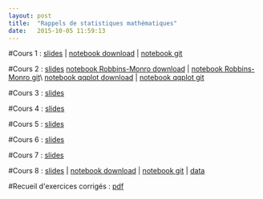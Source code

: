 ```yaml
---
layout: post
title:  "Rappels de statistiques mathématiques"
date:   2015-10-05 11:59:13
---
```

#Cours 1 : [slides](/assets/cours1_ensae_2015.pdf) | [notebook download](/assets/cdf_empirique.ipynb) | [notebook git](https://github.com/lecueguillaume/notebooks_python/blob/master/cdf_empirique.ipynb)

#Cours 2 : [slides](/assets/cours2_ensae_2015.pdf) 
[notebook Robbins-Monro download](/assets/rm_quantile.ipynb) | [notebook Robbins-Monro git](https://github.com/lecueguillaume/notebooks_python/blob/master/rm_quantile.ipynb)\\
[notebook qqplot download](/assets/rm_quantile.ipynb) | [notebook qqplot git](https://github.com/lecueguillaume/notebooks_python/blob/master/box_qqplots.ipynb)

#Cours 3 : [slides](/assets/cours3_ensae_2015.pdf)

#Cours 4 : [slides](/assets/cours4_ensae_2015.pdf)

#Cours 5 : [slides](/assets/cours5_ensae_2015.pdf)

#Cours 6 : [slides](/assets/cours6_ensae_2015.pdf)

#Cours 7 : [slides](/assets/cours7_ensae_2015.pdf)

#Cours 8 : [slides](/assets/cours8_ensae_2015.pdf) | [notebook download](/assets/linear_regression.ipynb) | [notebook git](https://github.com/lecueguillaume/notebooks_python/blob/master/linear_regression.ipynb) | [data](/assets/data_png_nb_reg_lin.zip)

#Recueil d'exercices corrigés : [pdf](/assets/exos_rappels_stats_ensae.pdf)


